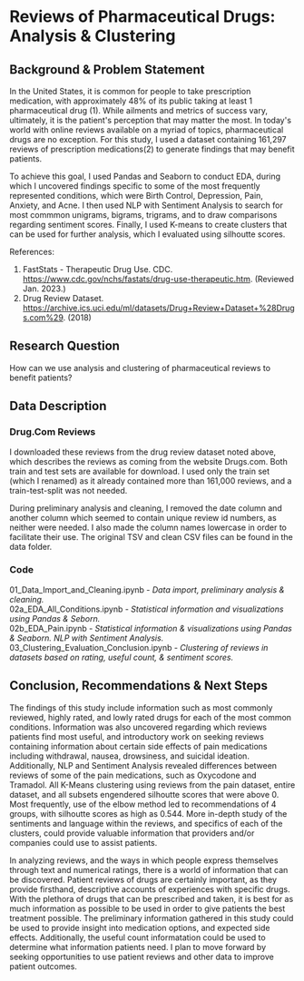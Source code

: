 # Reviews of Pharmaceutical Drugs: Analysis & Clustering



## Background & Problem Statement

In the United States, it is common for people to take prescription medication, with approximately 48% of its public taking at least 1 pharmaceutical drug (1). While ailments and metrics of success vary, ultimately, it is the patient's perception that may matter the most. In today's world with online reviews available on a myriad of topics, pharmaceutical drugs are no exception. For this study, I used a dataset containing 161,297 reviews of prescription medications(2) to generate findings that may benefit patients. 

To achieve this goal, I used Pandas and Seaborn to conduct EDA, during which I uncovered findings specific to some of the most frequently represented conditions, which were Birth Control, Depression, Pain, Anxiety, and Acne. I then used NLP with Sentiment Analysis to search for most commmon unigrams, bigrams, trigrams, and to draw comparisons regarding sentiment scores. Finally, I used K-means to create clusters that can be used for further analysis, which I evaluated using silhoutte scores. 

References:

1. FastStats - Therapeutic Drug Use. CDC.  https://www.cdc.gov/nchs/fastats/drug-use-therapeutic.htm. (Reviewed Jan. 2023.)
2. Drug Review Dataset. https://archive.ics.uci.edu/ml/datasets/Drug+Review+Dataset+%28Drugs.com%29. (2018) 

## Research Question

How can we use analysis and clustering of pharmaceutical reviews to benefit patients?

## Data Description

### Drug.Com Reviews

I downloaded these reviews from the drug review dataset noted above, which describes the reviews as coming from the website Drugs.com. Both train and test sets are available for download. I used only the train set (which I renamed) as it already contained more than 161,000 reviews, and a train-test-split was not needed.

During preliminary analysis and cleaning, I removed the date column and another column which seemed to contain unique review id numbers, as neither were needed. I also made the column names lowercase in order to facilitate their use. The original TSV and clean CSV files can be found in the data folder.

### Code

01_Data_Import_and_Cleaning.ipynb - *Data import, preliminary analysis & cleaning.*<br>
02a_EDA_All_Conditions.ipynb - *Statistical information and visualizations using Pandas & Seborn.*<br>
02b_EDA_Pain.ipynb - *Statistical information & visualizations using Pandas & Seaborn. NLP with Sentiment Analysis.*<br>
03_Clustering_Evaluation_Conclusion.ipynb - *Clustering of reviews in datasets based on rating, useful count, & sentiment scores.*

## Conclusion, Recommendations & Next Steps

The findings of this study include information such as most commonly reviewed, highly rated, and lowly rated drugs for each of the most common conditions. Information was also uncovered regarding which reviews patients find most useful, and introductory work on seeking reviews containing information about certain side effects of pain medications including withdrawal, nausea, drowsiness, and suicidal ideation. Additionally, NLP and Sentiment Analysis revealed differences between reviews of some of the pain medications, such as Oxycodone and Tramadol. All K-Means clustering using reviews from the pain dataset, entire dataset, and all subsets engendered silhoutte scores that were above 0. Most frequently, use of the elbow method led to recommendations of 4 groups, with silhoutte scores as high as 0.544. More in-depth study of the sentiments and language within the reviews, and specifics of each of the clusters, could provide valuable information that providers and/or companies could use to assist patients.

In analyzing reviews, and the ways in which people express themselves through text and numerical ratings, there is a world of information that can be discovered. Patient reviews of drugs are certainly important, as they provide firsthand, descriptive accounts of experiences with specific drugs. With the plethora of drugs that can be prescribed and taken, it is best for as much information as possible to be used in order to give patients the best treatment possible. The preliminary information gathered in this study could be used to provide insight into medication options, and expected side effects. Additionally, the useful count informatation could be used to determine what information patients need. I plan to move forward by seeking opportunities to use patient reviews and other data to improve patient outcomes.